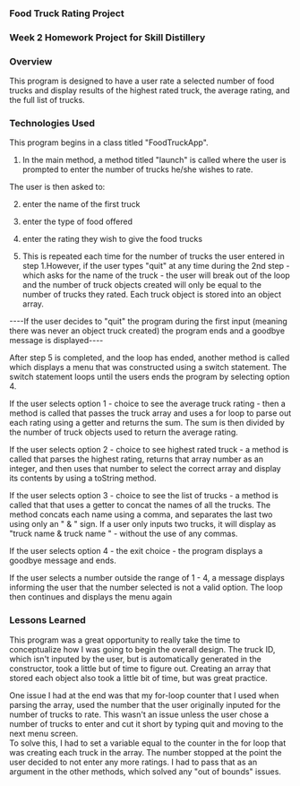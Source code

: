 ### Food Truck Rating Project

### Week 2 Homework Project for Skill Distillery

### Overview

This program is designed to have a user rate a selected number of food trucks
and display results of the highest rated truck, the average rating, and the
full list of trucks.

### Technologies Used

This program begins in a class titled "FoodTruckApp".

1. In the main method, a method titled "launch" is called where the user is
prompted to enter the number of trucks he/she wishes to rate.

The user is then asked to:

2. enter the name of the first truck

3. enter the type of food offered

4. enter the rating they wish to give the food trucks

5. This is repeated each time for the number of trucks the user entered in step
1.However, if the user types "quit" at any time during the 2nd step - which
asks for the name of the truck - the user will break out of the loop and the
number of truck objects created will only be equal to the number of trucks
they rated. Each truck object is stored into an object array.

----If the user decides to "quit" the program during the first input (meaning there
was never an object truck created) the program ends and a goodbye message is
displayed----

After step 5 is completed, and the loop has ended, another method is called
which displays a menu that was constructed using a switch statement. The switch
statement loops until the users ends the program by selecting option 4.   

If the user selects option 1 - choice to see the average truck rating - then
a method is called that passes the truck array and uses a for loop to parse out
each rating using a getter and returns the sum. The sum is then divided by the
number of truck objects used to return the average rating.

If the user selects option 2 - choice to see highest rated truck -   a
method is called that parses the highest rating, returns that array number as
an integer, and then uses that number to select the correct array and display
its contents by using a toString method.

If the user selects option 3 - choice to see the list of trucks -  a method is
called that that uses a getter to concat the names of all the trucks. The
method concats each name using a comma, and separates the last two using
only an " & " sign. If a user only inputs two trucks, it will display as
"truck name & truck name " - without the use of any commas.

If the user selects option 4 - the exit choice - the program displays a
goodbye message and ends.

If the user selects a number outside the range of 1 - 4, a message displays
informing the user that the number selected is not a valid option. The loop
then continues and displays the menu again

### Lessons Learned

This program was a great opportunity to really take the time to
conceptualize how I was going to begin the overall design. The truck ID,
which isn't inputed by the user, but is automatically generated in the
constructor, took a little but of time to figure out. Creating an array that
stored each object also took a little bit of time, but was great practice.

One issue I had at the end was that my for-loop counter that I used when parsing
the array, used the number that the user originally inputed for the number of
trucks to rate. This wasn't an issue unless the user chose a number of trucks
to enter and cut it short by typing quit and moving to the next menu screen.  
To solve this, I had to set a variable equal to the counter in the for loop
that was creating each truck in the array. The number stopped at the point
the user decided to not enter any more ratings. I had to pass that as an
argument in the other methods, which solved any "out of bounds" issues.

